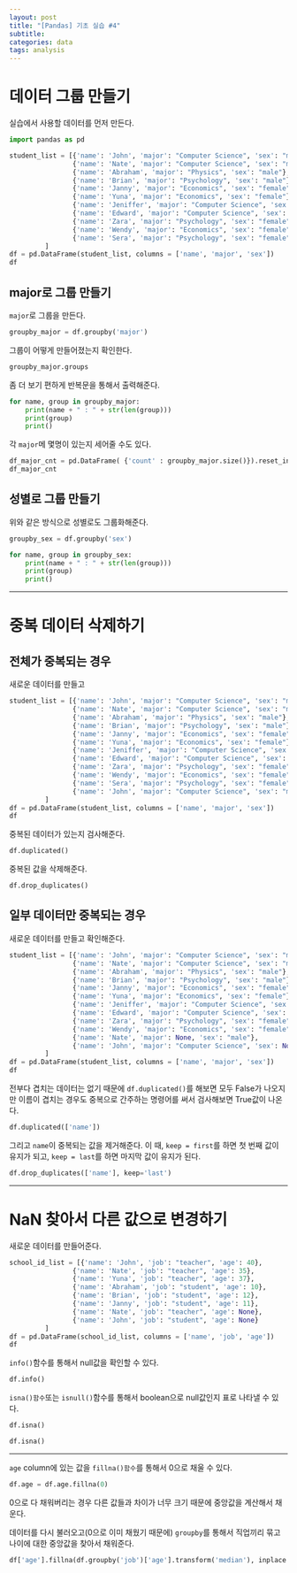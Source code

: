 ```yaml
---
layout: post
title: "[Pandas] 기초 실습 #4"
subtitle:
categories: data
tags: analysis
---
```


# 데이터 그룹 만들기

실습에서 사용할 데이터를 먼저 만든다.

```py
import pandas as pd

student_list = [{'name': 'John', 'major': "Computer Science", 'sex': "male"},
                {'name': 'Nate', 'major': "Computer Science", 'sex': "male"},
                {'name': 'Abraham', 'major': "Physics", 'sex': "male"},
                {'name': 'Brian', 'major': "Psychology", 'sex': "male"},
                {'name': 'Janny', 'major': "Economics", 'sex': "female"},
                {'name': 'Yuna', 'major': "Economics", 'sex': "female"},
                {'name': 'Jeniffer', 'major': "Computer Science", 'sex': "female"},
                {'name': 'Edward', 'major': "Computer Science", 'sex': "male"},
                {'name': 'Zara', 'major': "Psychology", 'sex': "female"},
                {'name': 'Wendy', 'major': "Economics", 'sex': "female"},
                {'name': 'Sera', 'major': "Psychology", 'sex': "female"}
         ]
df = pd.DataFrame(student_list, columns = ['name', 'major', 'sex'])
df
```

## major로 그룹 만들기

`major`로 그룹을 만든다.

```py
groupby_major = df.groupby('major')
```

그룹이 어떻게 만들어졌는지 확인한다.

```py
groupby_major.groups
```

좀 더 보기 편하게 반복문을 통해서 출력해준다.

```py
for name, group in groupby_major:
    print(name + " : " + str(len(group)))
    print(group)
    print()
```

각 `major`메 몇명이 있는지 세어줄 수도 있다.

```py
df_major_cnt = pd.DataFrame( {'count' : groupby_major.size()}).reset_index() # reset_index()를 넣어주면 major가 column으로 들어간다.
df_major_cnt
```

## 성별로 그룹 만들기

위와 같은 방식으로 성별로도 그룹화해준다.

```py
groupby_sex = df.groupby('sex')
```

```py
for name, group in groupby_sex:
    print(name + " : " + str(len(group)))
    print(group)
    print()
```

---

# 중복 데이터 삭제하기

## 전체가 중복되는 경우

새로운 데이터를 만들고

```py
student_list = [{'name': 'John', 'major': "Computer Science", 'sex': "male"},
                {'name': 'Nate', 'major': "Computer Science", 'sex': "male"},
                {'name': 'Abraham', 'major': "Physics", 'sex': "male"},
                {'name': 'Brian', 'major': "Psychology", 'sex': "male"},
                {'name': 'Janny', 'major': "Economics", 'sex': "female"},
                {'name': 'Yuna', 'major': "Economics", 'sex': "female"},
                {'name': 'Jeniffer', 'major': "Computer Science", 'sex': "female"},
                {'name': 'Edward', 'major': "Computer Science", 'sex': "male"},
                {'name': 'Zara', 'major': "Psychology", 'sex': "female"},
                {'name': 'Wendy', 'major': "Economics", 'sex': "female"},
                {'name': 'Sera', 'major': "Psychology", 'sex': "female"},
                {'name': 'John', 'major': "Computer Science", 'sex': "male"},
         ]
df = pd.DataFrame(student_list, columns = ['name', 'major', 'sex'])
df
```

중복된 데이터가 있는지 검사해준다.

```py
df.duplicated()
```

중복된 값을 삭제해준다.

```py
df.drop_duplicates()
```

## 일부 데이터만 중복되는 경우

새로운 데이터를 만들고 확인해준다.

```py
student_list = [{'name': 'John', 'major': "Computer Science", 'sex': "male"},
                {'name': 'Nate', 'major': "Computer Science", 'sex': "male"},
                {'name': 'Abraham', 'major': "Physics", 'sex': "male"},
                {'name': 'Brian', 'major': "Psychology", 'sex': "male"},
                {'name': 'Janny', 'major': "Economics", 'sex': "female"},
                {'name': 'Yuna', 'major': "Economics", 'sex': "female"},
                {'name': 'Jeniffer', 'major': "Computer Science", 'sex': "female"},
                {'name': 'Edward', 'major': "Computer Science", 'sex': "male"},
                {'name': 'Zara', 'major': "Psychology", 'sex': "female"},
                {'name': 'Wendy', 'major': "Economics", 'sex': "female"},
                {'name': 'Nate', 'major': None, 'sex': "male"},
                {'name': 'John', 'major': "Computer Science", 'sex': None},
         ]
df = pd.DataFrame(student_list, columns = ['name', 'major', 'sex'])
df
```

전부다 겹치는 데이터는 없기 때문에 `df.duplicated()`를 해보면 모두 False가 나오지만 이름이 겹치는 경우도 중복으로 간주하는 명령어를 써서 검사해보면 True값이 나온다.

```py
df.duplicated(['name'])
```

그리고 `name`이 중복되는 값을 제거해준다. 이 때, `keep = first`를 하면 첫 번째 값이 유지가 되고, `keep = last`를 하면 마지막 값이 유지가 된다.

```py
df.drop_duplicates(['name'], keep='last')
```

---

# NaN 찾아서 다른 값으로 변경하기

새로운 데이터를 만들어준다.

```py
school_id_list = [{'name': 'John', 'job': "teacher", 'age': 40},
                {'name': 'Nate', 'job': "teacher", 'age': 35},
                {'name': 'Yuna', 'job': "teacher", 'age': 37},
                {'name': 'Abraham', 'job': "student", 'age': 10},
                {'name': 'Brian', 'job': "student", 'age': 12},
                {'name': 'Janny', 'job': "student", 'age': 11},
                {'name': 'Nate', 'job': "teacher", 'age': None},
                {'name': 'John', 'job': "student", 'age': None}
         ]
df = pd.DataFrame(school_id_list, columns = ['name', 'job', 'age'])
df
```

`info()`함수를 통해서 null값을 확인할 수 있다.

```py
df.info()
```

`isna()함수`또는 `isnull()`함수를 통해서 boolean으로 null값인지 표로 나타낼 수 있다.

```py
df.isna()
```

```py
df.isna()
```

---

`age` column에 있는 값을 `fillna()함수`를 통해서 0으로 채울 수 있다.

```py
df.age = df.age.fillna(0)
```

0으로 다 채워버리는 경우 다른 값들과 차이가 너무 크기 때문에 중앙값을 계산해서 채운다.

데이터를 다시 불러오고(0으로 이미 채웠기 때문에) `groupby`를 통해서 직업끼리 묶고 나이에 대한 중앙값을 찾아서 채워준다.

```py
df['age'].fillna(df.groupby('job')['age'].transform('median'), inplace = True)
```
